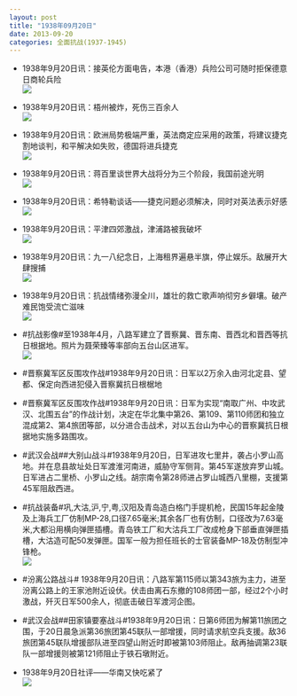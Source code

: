 ```yaml
---
layout: post
title: "1938年09月20日"
date: 2013-09-20
categories: 全面抗战(1937-1945)
---
```


<meta name="referrer" content="no-referrer" />

- 1938年9月20日讯：接英伦方面电告，本港（香港）兵险公司可随时拒保德意日商轮兵险 <br/><img src="https://ww2.sinaimg.cn/large/aca367d8jw1e8td8chi7bj20b40ista4.jpg" />

- 1938年9月20日讯：梧州被炸，死伤三百余人 <br/><img src="https://ww4.sinaimg.cn/large/aca367d8jw1e8tbky8fu7j207x0jhmyx.jpg" />

- 1938年9月20日讯：欧洲局势极端严重，英法商定应采用的政策，将建议捷克割地谈判，和平解决如失败，德国将进兵捷克 <br/><img src="https://ww1.sinaimg.cn/large/aca367d8jw1e8t9rasvhkj209l0ln0u9.jpg" />

- 1938年9月20日讯：蒋百里谈世界大战将分为三个阶段，我国前途光明 <br/><img src="https://ww1.sinaimg.cn/large/aca367d8jw1e8t814agk8j20cj138dkn.jpg" />

- 1938年9月20日讯：希特勒谈话——捷克问题必须解决，同时对英法表示好感 <br/><img src="https://ww1.sinaimg.cn/large/aca367d8jw1e8t6amu8u6j20570cgjrr.jpg" />

- 1938年9月20日讯：平津四郊激战，津浦路被我破坏 <br/><img src="https://ww3.sinaimg.cn/large/aca367d8jw1e8t4m9sfixj204c0obdgk.jpg" />

- 1938年9月20日讯：九一八纪念日，上海租界遍悬半旗，停止娱乐。敌展开大肆搜捕 <br/><img src="https://ww3.sinaimg.cn/large/aca367d8jw1e8t2ts8zbmj209l0pk409.jpg" />

- 1938年9月20日讯：抗战情绪弥漫全川，雄壮的救亡歌声响彻穷乡僻壤。破产难民饱受流亡滋味 <br/><img src="https://ww1.sinaimg.cn/large/aca367d8jw1e8t13fzlh0j20go10mjxn.jpg" />

- #抗战影像#至1938年4月，八路军建立了晋察冀、晋东南、晋西北和晋西等抗日根据地。照片为聂荣臻等率部向五台山区进军。 <br/><img src="https://ww4.sinaimg.cn/large/aca367d8jw1e8sz5f0w5qj20sg0lcgvi.jpg" />

- #晋察冀军区反围攻作战#1938年9月20日讯：日军以2万余入由河北定县、望都、保定向西进犯侵入晋察冀抗日根椐地 

- #晋察冀军区反围攻作战#1938年9月20日讯：日军为实现“南取广州、中攻武汉、北围五台”的作战计划，决定在华北集中第26、第109、第110师团和独立混成第2、第4旅团等部，以分进合击战术，对以五台山为中心的晋察冀抗日根据地实施多路围攻。 

- #武汉会战##大别山战斗#1938年9月20日，日军进攻七里井，袭占小罗山高地。并在息县故址处日军渡淮河南进，威胁守军侧背。第45军遂放弃罗山城。日军进占二里桥、小罗山之线。胡宗南令第28师进占罗山城西八里棚，支援第45军阻敌西进。 

- #抗战装备#巩,大沽,沪,宁,粤,汉阳及青岛造白格门手提机枪，民国15年起金陵及上海兵工厂仿制MP-28,口径7.65毫米;其余各厂也有仿制，口径改为7.63毫米,大都沿用横向弹匣插槽。青岛铁工厂和大沽兵工厂改成枪身下部垂直弹匣插槽，大沽造可配50发弹匣。国军一般为担任班长的士官装备MP-18及仿制型冲锋枪。 <br/><img src="https://ww1.sinaimg.cn/large/aca367d8jw1e8sqekaa1oj20c119z76t.jpg" />

- #汾离公路战斗# 1938年9月20日讯：八路军第115师以第343旅为主力，进至汾离公路上的王家池附近设伏。伏击由离石东撤的108师团一部，经过2个小时激战，歼灭日军500余人，彻底击破日军渡河企图。 

- #武汉会战##田家镇要塞战斗#1938年9月20日讯：日第6师团为解第11旅团之围，于20日晨急派第36旅团第45联队一部增援，同时请求航空兵支援。敌36旅团第45联队增援部队进至四望山附近时即被第103师阻止。敌再抽调第23联队一部增援则被第121师阻止于铁石墩附近。 

- 1938年9月20日社评——华南又快吃紧了 <br/><img src="https://ww2.sinaimg.cn/large/aca367d8jw1e8slh6c2ggj20go0qmael.jpg" />

